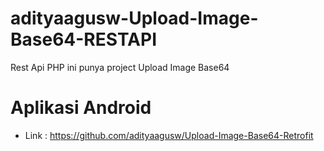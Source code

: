 # adityaagusw-Upload-Image-Base64-RESTAPI
Rest Api PHP ini punya project Upload Image Base64

# Aplikasi Android
- Link : https://github.com/adityaagusw/Upload-Image-Base64-Retrofit
